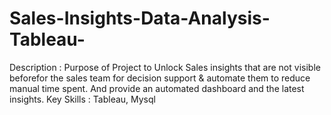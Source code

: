 # Sales-Insights-Data-Analysis-Tableau-

Description : Purpose of Project to Unlock Sales insights that are not visible beforefor the sales team for decision support & automate them to reduce manual time
spent. And provide an automated dashboard and the latest insights.
Key Skills : Tableau, Mysql
